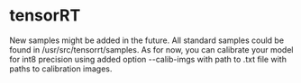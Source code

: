 # tensorRT
New samples might be added in the future. All standard samples could be found in /usr/src/tensorrt/samples. As for now, you can calibrate your model for int8 precision using added option --calib-imgs with path to .txt file with paths to calibration images.
